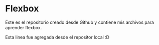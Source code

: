 # Flexbox
Este es el repositorio creado desde Github y contiene mis archivos para aprender flexbox.

Esta linea fue agregada desde el repositor local :D 